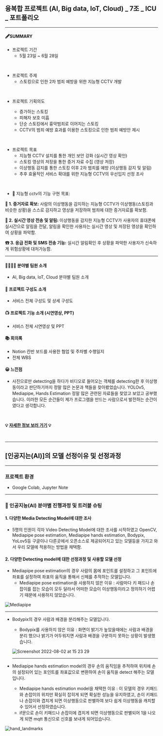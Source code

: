 ## 융복합 프로젝트 (AI, Big data, IoT, Cloud) _ 7조 _ ICU \_ 포트폴리오

---

#### 🖋SUMMARY

- 프로젝트 기간
  - 5월 23일 ~ 6월 28일

</br>

- 프로젝트 주제
  - 스토킹으로 인한 2차 범죄 예방을 위한 지능형 CCTV 개발

</br>

- 프로젝트 기획의도

  - 증가하는 스토킹
  - 피해자 보호 미흡
  - 단순 스토킹에서 흉악범죄로 이어지는 스토킹
  - CCTV의 범죄 예방 효과를 이용한 스토킹으로 인한 범죄 예방안 제시

</br>

- 프로젝트 목표
  - 지능형 CCTV 설치를 통한 개인 보안 강화 (실시간 영상 확인)
  - 스토킹 영상의 저장을 통한 증거 자료 수집 (영상 저장)
  - 이상행동 감지를 통한 스토킹 이후 2차 범죄를 예방 (이상행동 감지 및 알림)
  - 추후 효율적인 서비스 확대를 위한 지능형 CCTV의 우선입지 선정 조사

</br>

- 💬 지능형 cctv의 기능 구현 목표:

<B>💾 1. 증거자료 확보:</B> 사람의 이상행동을 감지하는 지능형 CCTV가 이상행동(스토킹과 비슷한 상황)을 스스로 감지하고 영상을 저장하여 범죄에 대한 증거자료를 확보함.

<B>📩 2. 실시간 영상 전송 및 알림:</B> 이상행동을 감지한 지능형 CCTV가 사용자의 휴대폰에 실시간으로 알림을 전달, 알림을 확인한 사용자는 실시간 영상 및 저장된 영상을 확인하여 상황을 파악함.

<B>☎ 3. 응급 전화 및 SMS 전송 기능:</B> 실시간 알림확인 후 상황을 파악한 사용자가 신속하게 위험상황에 대처가능함.

---

#### 👨‍👨‍👧‍👦 분야별 팀원 소개

- AI, Big data, IoT, Cloud 분야별 팀원 소개

#### 📖 프로젝트 구성도 소개

- 서비스 전체 구성도 및 상세 구성도

#### 📺 프로젝트 기능 소개 (시연영상, PPT)

- 서비스 전체 시연영상 및 PPT

#### 📚 회의록

- Notion 칸반 보드를 사용한 협업 및 주차별 수행일지
- 전체 WBS

#### 😀 느낀점

- 사진으로만 detecting을 하다가 비디오로 들어오는 객체를 detecting한 후 이상행동이라고 판단하기까지 정말 많은 논문과 책들을 찾아봤었습니다. YOLOv5, Mediapipe, Hands Estimation 정말 많은 관련된 자료들을 찾았고 보았고 공부했습니다. 이러한 모든 순간들이 제가 프로그램을 만드는 사람으로서 발전하는 순간이였다고 생각합니다. 

<br>

<B>💡 [자세한 정보 보러 가기](https://rustic-mailman-444.notion.site/7-f448609b0c2e4a69b5191be6b305f322) 💡</B>

<br>

---

## [인공지는(AI)]의 모델 선정이유 및 선정과정

---

### 프로젝트 환경

- Google Colab, Jupyter Note

---

### :memo: 인공지능(AI) 분야별 진행과정 및 트러블 슈팅

#### 1. 다양한 Media Detecting Model에 대한 조사
  - 5명의 인원이 각자 Video Detecting Model에 대한 조사를 시작하였고 OpenCV, Mediapipe pose estimation, Mediapipe hands estimation, Bodypix, YoLov5등 구글이나 다른곳에서 오픈소스로 제공되어지고 있는 모델등을 가지고 와서 우리 모델에 적용하는 방법을 채택함.
  
#### 2. 다양한 Detecting model에 대한 선정과정 및 사용할 모델 선정
  - Mediapipe pose estimation의 경우 사람의 몸에 포인트를 설정하고 그 포인트에 좌표를 설정하여 좌표의 움직을 통해서 신체를 추적하는 모델입니다. 
    - Mediapipe pose estimation을 사용하지 않은 이유 : 사람마다 키 패드나 손잡이를 잡는 모습이 모두 달라서 어떠한 모습이 이상행동이라고 정의하기 어렵기 때문에 사용하지 않았습니다.

![Mediapipe](https://user-images.githubusercontent.com/99243083/182310113-13c51627-fbc2-4d20-94e8-c8d289e3049d.jpeg)

---

  - Bodypix의 경우 사람과 배경을 분리해주는 모델입니다. 
    - Bodypix를 사용하지 않은 이유 : 화면이 밝기가 높았을때에는 사람과 배경을 분리 했으나 밝기가 어두워지면 사람과 배경을 구분하지 못하는 상황이 발생했습니다.
  
    ![Screenshot 2022-08-02 at 15 23 29](https://user-images.githubusercontent.com/99243083/182310709-17fd2d70-d86b-45fb-a58d-507eacd2436e.png)
    
    ---
  - Mediapipe hands estimation model의 경우 손의 움직임을 추적하여 위치에 손의 설정되어 있는 포인트를 좌표값으로 변환하여 손이 움직을 detect 해주는 모델입니다.
    - Mediapipe hands estimation model을 채택한 이유 : 이 모델의 경우 키패드와 손잡이의 위치만 확실히 잡히게 되면 확실한 성능을 유지하였고, 손이 키패드나 손잡이와 겹치게 되면 이상행동으로 판별하여 보다 쉽게 이상행동을 캐치할 수 있어서 선정하였습니다.
    - if문으로 손이 키패드나 손잡이에 겹치게 되면 이상행동으로 판별되어 1을 나오게 되면 mqtt 통신으로 신호를 보내게 되어있습니다. 
    
![hand_landmarks](https://user-images.githubusercontent.com/99243083/182845878-6099df3e-4ac8-4a92-a35c-dd8da2320afd.png)

   




